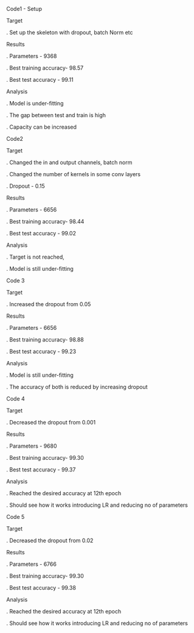 Code1 - Setup


Target

. Set up the skeleton with dropout, batch Norm etc

Results

. Parameters - 9368

. Best training accuracy- 98.57

. Best test accuracy - 99.11

Analysis

. Model is under-fitting

. The gap between test and train is high

. Capacity can be increased

Code2

Target

. Changed the in and output channels, batch norm 

. Changed the number of kernels in some conv layers

. Dropout - 0.15

Results

. Parameters - 6656

. Best training accuracy- 98.44

. Best test accuracy - 99.02

Analysis

. Target is not reached, 

. Model is still under-fitting


Code 3

Target

. Increased the dropout from 0.05

Results

. Parameters - 6656

. Best training accuracy- 98.88

. Best test accuracy - 99.23

Analysis

. Model is still under-fitting

. The accuracy of both is reduced by increasing dropout


Code 4

Target

. Decreased the dropout from 0.001

Results

. Parameters - 9680

. Best training accuracy- 99.30

. Best test accuracy - 99.37

Analysis

. Reached the desired accuracy at 12th epoch

. Should see how it works introducing LR and reducing no of parameters


Code 5

Target

. Decreased the dropout from 0.02

Results

. Parameters - 6766

. Best training accuracy- 99.30

. Best test accuracy - 99.38

Analysis

. Reached the desired accuracy at 12th epoch

. Should see how it works introducing LR and reducing no of parameters
